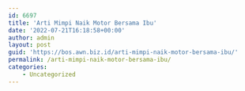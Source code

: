 ```yaml
---
id: 6697
title: 'Arti Mimpi Naik Motor Bersama Ibu'
date: '2022-07-21T16:18:58+00:00'
author: admin
layout: post
guid: 'https://bos.awn.biz.id/arti-mimpi-naik-motor-bersama-ibu/'
permalink: /arti-mimpi-naik-motor-bersama-ibu/
categories:
    - Uncategorized
---
```


